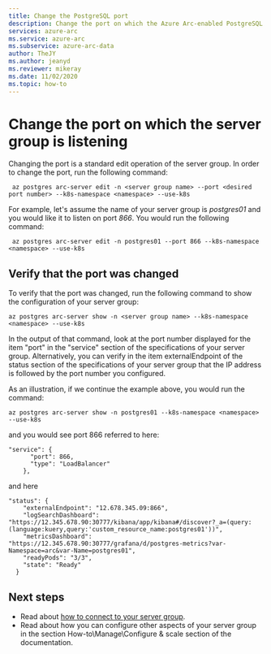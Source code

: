 ```yaml
---
title: Change the PostgreSQL port
description: Change the port on which the Azure Arc-enabled PostgreSQL Hyperscale server group is listening.
services: azure-arc
ms.service: azure-arc
ms.subservice: azure-arc-data
author: TheJY
ms.author: jeanyd
ms.reviewer: mikeray
ms.date: 11/02/2020
ms.topic: how-to
---
```



# Change the port on which the server group is listening 

Changing the port is a standard edit operation of the server group. In order to change the port, run the following command:
```azurecli
 az postgres arc-server edit -n <server group name> --port <desired port number> --k8s-namespace <namespace> --use-k8s
```

For example, let's assume the name of your server group is _postgres01_ and you would like it to listen on port _866_. You would run the following command:
```azurecli
 az postgres arc-server edit -n postgres01 --port 866 --k8s-namespace <namespace> --use-k8s
```

## Verify that the port was changed

To verify that the port was changed, run the following command to show the configuration of your server group:
```azurecli
az postgres arc-server show -n <server group name> --k8s-namespace <namespace> --use-k8s
```

In the output of that command, look at the port number displayed for the item "port" in the "service" section of the specifications of your server group.
Alternatively, you can verify in the item externalEndpoint of the status section of the specifications of your server group that the IP address is followed by the port number you configured.

As an illustration, if we continue the example above, you would run the command:
```azurecli
az postgres arc-server show -n postgres01 --k8s-namespace <namespace> --use-k8s
```

and you would see port 866 referred to here:

```console
"service": {
      "port": 866,
      "type": "LoadBalancer"
    },
```
and here

```console
"status": {
    "externalEndpoint": "12.678.345.09:866",
    "logSearchDashboard": "https://12.345.678.90:30777/kibana/app/kibana#/discover?_a=(query:(language:kuery,query:'custom_resource_name:postgres01'))",
    "metricsDashboard": "https://12.345.678.90:30777/grafana/d/postgres-metrics?var-Namespace=arc&var-Name=postgres01",
    "readyPods": "3/3",
    "state": "Ready"
  }
```
## Next steps
- Read about [how to connect to your server group](get-connection-endpoints-and-connection-strings-postgres-hyperscale.md).
- Read about how you can configure other aspects of your server group in the section How-to\Manage\Configure & scale section of the documentation.
